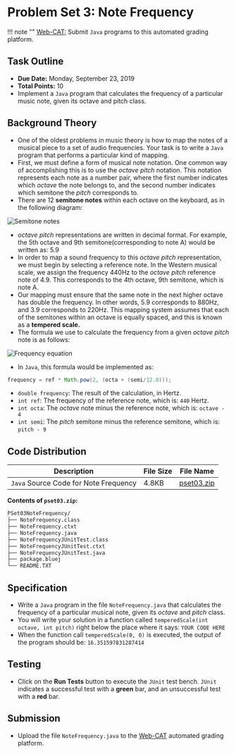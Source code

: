 # Problem Set 3: Note Frequency

!!! note ""
    [Web-CAT:](http://ec2-54-65-207-33.ap-northeast-1.compute.amazonaws.com:8080/Web-CAT/WebObjects/Web-CAT.woa) Submit `Java` programs to this automated grading platform.

## Task Outline
+ **Due Date:** Monday, September 23, 2019
+ **Total Points:** 10
+ Implement a `Java` program that calculates the frequency of a particular music
note, given its octave and pitch class.

## Background Theory
+ One of the oldest problems in music theory is how to map the notes of a musical
piece to a set of audio frequencies. Your task is to write a `Java` program that
performs a particular kind of mapping.
+ First, we must define a form of musical note notation. One common way of accomplishing
this is to use the *octave pitch* notation. This notation represents each note as
a number pair, where the first number indicates which *octave* the note belongs to, and
the second number indicates which semitone the *pitch* corresponds to.
+ There are 12 **semitone notes** within each octave on the keyboard, as in the
following diagram:

![Semitone notes](/csp/img/semitones.png "Semitone notes")

+ *octave pitch* representations are written in decimal format. For example, the
5th octave and 9th semitone(corresponding to note A) would be written as: 5.9
+ In order to map a sound frequency to this *octave pitch* representation, we must
begin by selecting a reference note. In the Western musical scale, we assign the
frequency 440Hz to the *octave pitch* reference note of 4.9. This corresponds to
the 4th octave, 9th semitone, which is note A.
+ Our mapping must ensure that the same note in the next higher octave has double
the frequency. In other words, 5.9 corresponds to 880Hz, and 3.9 corresponds to
220Hz. This mapping system assumes that each of the semitones within an octave is
equally spaced, and this is known as a **tempered scale.**
+ The formula we use to calculate the frequency from a given *octave pitch* note is as follows:
<!-- $$
\mbox{frequency} = \text{ref} \times 2^{\left(\text{octa} + \frac{\text{semi}}{12.0}\right)}
$$ -->
![Frequency equation](/csa/img/octave02.png "Frequency equation")

+ In `Java`, this formula would be implemented as:
```java
frequency = ref * Math.pow(2, (octa + (semi/12.0)));
```
+ `double frequency`: The result of the calculation, in Hertz.
+ `int ref`: The frequency of the reference note, which is: `440` Hertz.
+ `int octa`: The *octave* note minus the reference note, which is: `octave - 4`
+ `int semi`: The *pitch* semitone minus the reference semitone, which is: `pitch - 9`

## Code Distribution
Description | File Size | File Name
----------- | --------- | ---------
`Java` Source Code for Note Frequency | 4.8KB | [pset03.zip](/csa/zip/pset03.zip)

**Contents of `pset03.zip`:**
```bash
PSet03NoteFrequency/
├── NoteFrequency.class
├── NoteFrequency.ctxt
├── NoteFrequency.java
├── NoteFrequencyJUnitTest.class
├── NoteFrequencyJUnitTest.ctxt
├── NoteFrequencyJUnitTest.java
├── package.bluej
└── README.TXT
```

## Specification
+ Write a `Java` program in the file `NoteFrequency.java` that calculates the
frequency of a particular musical note, given its *octave* and *pitch* class.
+ You will write your solution in a function called `temperedScale(int octave, int pitch)`
right below the place where it says: `YOUR CODE HERE`
+ When the function call `temperedScale(0, 0)` is executed, the
output of the program should be: `16.351597831287414`

## Testing
+ Click on the **Run Tests** button to execute the `JUnit` test bench.
`JUnit` indicates a successful test with a **green** bar, and an unsuccessful
test with a **red** bar.

## Submission
+ Upload the file `NoteFrequency.java` to the [Web-CAT](http://ec2-54-65-207-33.ap-northeast-1.compute.amazonaws.com:8080/Web-CAT/WebObjects/Web-CAT.woa) automated grading platform.

